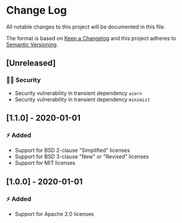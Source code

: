 # Change Log

All notable changes to this project will be documented in this file.

The format is based on [Keep a Changelog](http://keepachangelog.com/) and this project adheres to [Semantic Versioning](http://semver.org/).

## [Unreleased]

### :policeman: Security

- Security vulnerability in transient dependency `acorn`
- Security vulnerability in transient dependency `minimist`

## [1.1.0] - 2020-01-01

### :zap: Added

- Support for BSD 2-clause "Simplified" licenses
- Support for BSD 3-clause "New" or "Revised" licenses
- Support for MIT licenses

## [1.0.0] - 2020-01-01

### :zap: Added

- Support for Apache 2.0 licenses
